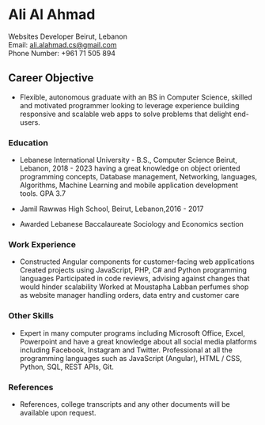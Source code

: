 # Ali Al Ahmad
Websites Developer
 Beirut, Lebanon  
Email: ali.alahmad.cs@gmail.com  
Phone Number: +961 71 505 894

## Career Objective
- Flexible, autonomous graduate with an BS in Computer Science, skilled and motivated programmer looking to leverage experience building responsive and scalable web apps to solve problems that delight end-users.

### Education
- Lebanese International University - B.S., Computer Science
Beirut, Lebanon, 2018 - 2023
having a great knowledge on object oriented programming concepts, Database management, Networking, languages, Algorithms, Machine Learning and mobile application development tools.
GPA 3.7

- Jamil Rawwas High School, Beirut, Lebanon,2016 - 2017
- Awarded Lebanese Baccalaureate Sociology and Economics section


### Work Experience
- Constructed Angular components for customer-facing web applications
Created projects using  JavaScript, PHP, C# and Python programming languages 
Participated in code reviews, advising against changes that would hinder scalability 
Worked at Moustapha Labban perfumes shop as website manager handling orders, data entry and customer care 

### Other Skills
- Expert in many computer programs including Microsoft Office, Excel, Powerpoint and have a great knowledge about all social media platforms including Facebook, Instagram and Twitter.
Professional at all the programming languages such as JavaScript (Angular), HTML / CSS, Python, SQL, REST APIs, Git.

### References
 - References, college transcripts and any other documents will be available upon request.

